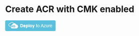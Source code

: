 # Create ACR with CMK enabled

<a href="https://portal.azure.com/#create/Microsoft.Template/uri/https%3A%2F%2Fraw.githubusercontent.com%2Fmangalorereshmi%2Facr-test%2Fnew%2Fmaster%2Fcmk%2Fazuredeploy.json" target="_blank">
<img src="https://raw.githubusercontent.com/Azure/azure-quickstart-templates/master/1-CONTRIBUTION-GUIDE/images/deploytoazure.png"/>
</a>
